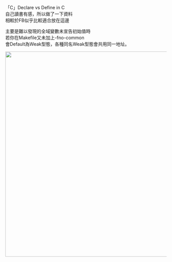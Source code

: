 「C」Declare vs Define in C<BR>
自己讀書有感，所以做了一下資料<BR>
相較於FB似乎比較適合放在這邊<BR>

主要是難以發現的全域變數未宣告初始值時<BR>
若你在Makefile又未加上-fno-common<BR>
會Default為Weak型態，各種同名Weak型態會共用同一地址。<BR>

<img src="http://image-store.slidesharecdn.com/8b556599-7da9-4d17-8833-fd88919502d2-original.png" width="640"/><BR>
